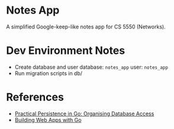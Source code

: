 # Notes App

A simplified Google-keep-like notes app for CS 5550 (Networks).

# Dev Environment Notes

- Create database and user
  database: `notes_app`
  user: `notes_app`
- Run migration scripts in db/

# References

- [Practical Persistence in Go: Organising Database Access](http://www.alexedwards.net/blog/organising-database-access)
- [Building Web Apps with Go](https://codegangsta.gitbooks.io/building-web-apps-with-go/content/)
